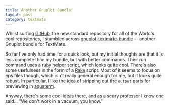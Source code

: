 ```yaml
--- 
title: Another Gnuplot Bundle!
layout: post
category: textmate
---
```

Whilst surfing [GitHub](http://github.com/ "Secure Git hosting and collaborative development &mdash; GitHub"), the new standard repository for all of the World's
cool repositories, I stumbled across
[gnuplot-textmate-bundle](http://github.com/pieter/gnuplot-textmate-bundle/tree/master "pieter's gnuplot-textmate-bundle at master &mdash; GitHub") -- another Gnuplot bundle for TextMate. 

So far I've only had time for a quick look, but my initial thoughts are that it is less complete than my bundle, but with better commands. Their run command uses a [ruby helper script](http://github.com/pieter/gnuplot-textmate-bundle/tree/master/Support/GnuplotMate.rb "Support/GnuplotMate.rb at master from pieter's gnuplot-textmate-bundle &mdash; GitHub"), which looks quite cool. There's also some usefulness in the form of a [Rake](http://github.com/pieter/gnuplot-textmate-bundle/tree/master/Support/Gnuplot.rake "Support/Gnuplot.rake at master from pieter's gnuplot-textmate-bundle &mdash; GitHub") script. Most of it seems to focus on eps files though, which isn't really general enough for me, but it looks quite robust. In particular, I like the idea of stripping out the `output` parts for previewing in [aquaterm](http://sourceforge.net/projects/aquaterm/ "SourceForge.net: AquaTerm (Mac OS X graphics terminal)").

Anyway, there's some cool ideas there, and as a scary professor I know one said… "We don't work in a vacuum, you know."
